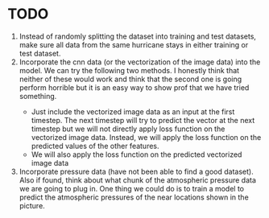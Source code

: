 <h1>TODO</h1>
<ol>
    <li>Instead of randomly splitting the dataset into training and test datasets, make sure all data from the same hurricane stays in either training or test dataset.</li>
    <li>Incorporate the cnn data (or the vectorization of the image data) into the model. We can try the following two methods. I honestly think that neither of these would work and think that the second one is going perform horrible but it is an easy way to show prof that we have tried something.</li>
    <ul>
        <li>Just include the vectorized image data as an input at the first timestep. The next timestep will try to predict the vector at the next timestep but we will not directly apply loss function on the vectorized image data. Instead, we will apply the loss function on the predicted values of the other features.</li>
        <li>We will also apply the loss function on the predicted vectorized image data</li>
    </ul>
    <li>Incorporate pressure data (have not been able to find a good dataset). Also if found, think about what chunk of the atmospheric pressure data we are going to plug in. One thing we could do is to train a model to predict the atmospheric pressures of the near locations shown in the picture.</li>
</ol>